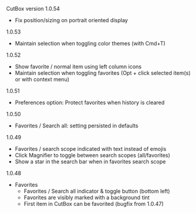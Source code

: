 CutBox version 1.0.54

- Fix position/sizing on portrait oriented display

1.0.53

- Maintain selection when toggling color themes (with Cmd+T)

1.0.52

- Show favorite / normal item using left column icons
- Maintain selection when toggling favorites (Opt + click selected item(s) or with context menu)

1.0.51

- Preferences option: Protect favorites when history is cleared

1.0.50

- Favorites / Search all: setting persisted in defaults

1.0.49

- Favorites / search scope indicated with text instead of emojis
- Click Magnifier to toggle between search scopes (all/favorites)
- Show a star in the search bar when in favorites search scope

1.0.48

- Favorites
    - Favorites / Search all indicator & toggle button (bottom left)
    - Favorites are visibly marked with a background tint
    - First item in CutBox can be favorited (bugfix from 1.0.47)
